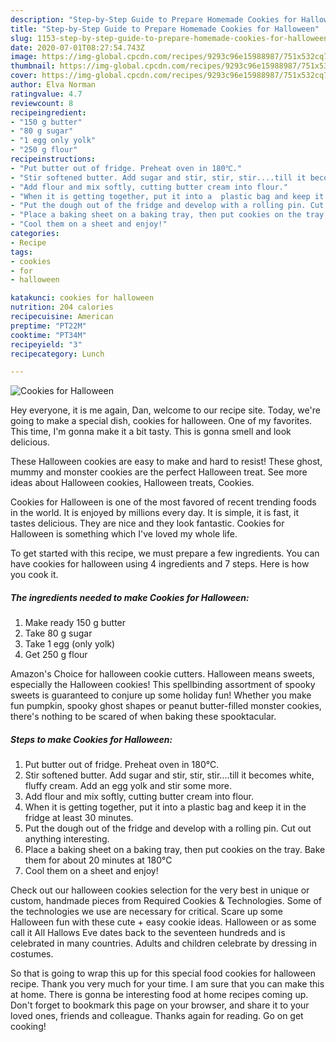 ```yaml
---
description: "Step-by-Step Guide to Prepare Homemade Cookies for Halloween"
title: "Step-by-Step Guide to Prepare Homemade Cookies for Halloween"
slug: 1153-step-by-step-guide-to-prepare-homemade-cookies-for-halloween
date: 2020-07-01T08:27:54.743Z
image: https://img-global.cpcdn.com/recipes/9293c96e15988987/751x532cq70/cookies-for-halloween-recipe-main-photo.jpg
thumbnail: https://img-global.cpcdn.com/recipes/9293c96e15988987/751x532cq70/cookies-for-halloween-recipe-main-photo.jpg
cover: https://img-global.cpcdn.com/recipes/9293c96e15988987/751x532cq70/cookies-for-halloween-recipe-main-photo.jpg
author: Elva Norman
ratingvalue: 4.7
reviewcount: 8
recipeingredient:
- "150 g butter"
- "80 g sugar"
- "1 egg only yolk"
- "250 g flour"
recipeinstructions:
- "Put butter out of fridge. Preheat oven in 180℃."
- "Stir softened butter. Add sugar and stir, stir, stir....till it becomes white, fluffy cream. Add an egg yolk and stir some more."
- "Add flour and mix softly, cutting butter cream into flour."
- "When it is getting together, put it into a  plastic bag and keep it in the fridge at least 30 minutes."
- "Put the dough out of the fridge and develop with a rolling pin. Cut out anything interesting."
- "Place a baking sheet on a baking tray, then put cookies on the tray. Bake them for about 20 minutes at 180℃"
- "Cool them on a sheet and enjoy!"
categories:
- Recipe
tags:
- cookies
- for
- halloween

katakunci: cookies for halloween 
nutrition: 204 calories
recipecuisine: American
preptime: "PT22M"
cooktime: "PT34M"
recipeyield: "3"
recipecategory: Lunch

---
```



![Cookies for Halloween](https://img-global.cpcdn.com/recipes/9293c96e15988987/751x532cq70/cookies-for-halloween-recipe-main-photo.jpg)

Hey everyone, it is me again, Dan, welcome to our recipe site. Today, we're going to make a special dish, cookies for halloween. One of my favorites. This time, I'm gonna make it a bit tasty. This is gonna smell and look delicious.

These Halloween cookies are easy to make and hard to resist! These ghost, mummy and monster cookies are the perfect Halloween treat. See more ideas about Halloween cookies, Halloween treats, Cookies.

Cookies for Halloween is one of the most favored of recent trending foods in the world. It is enjoyed by millions every day. It is simple, it is fast, it tastes delicious. They are nice and they look fantastic. Cookies for Halloween is something which I've loved my whole life.


To get started with this recipe, we must prepare a few ingredients. You can have cookies for halloween using 4 ingredients and 7 steps. Here is how you cook it.

<!--inarticleads1-->

##### The ingredients needed to make Cookies for Halloween:

1. Make ready 150 g butter
1. Take 80 g sugar
1. Take 1 egg (only yolk)
1. Get 250 g flour


Amazon&#39;s Choice for halloween cookie cutters. Halloween means sweets, especially the Halloween cookies! This spellbinding assortment of spooky sweets is guaranteed to conjure up some holiday fun! Whether you make fun pumpkin, spooky ghost shapes or peanut butter-filled monster cookies, there&#39;s nothing to be scared of when baking these spooktacular. 

<!--inarticleads2-->

##### Steps to make Cookies for Halloween:

1. Put butter out of fridge. Preheat oven in 180℃.
1. Stir softened butter. Add sugar and stir, stir, stir....till it becomes white, fluffy cream. Add an egg yolk and stir some more.
1. Add flour and mix softly, cutting butter cream into flour.
1. When it is getting together, put it into a  plastic bag and keep it in the fridge at least 30 minutes.
1. Put the dough out of the fridge and develop with a rolling pin. Cut out anything interesting.
1. Place a baking sheet on a baking tray, then put cookies on the tray. Bake them for about 20 minutes at 180℃
1. Cool them on a sheet and enjoy!


Check out our halloween cookies selection for the very best in unique or custom, handmade pieces from Required Cookies &amp; Technologies. Some of the technologies we use are necessary for critical. Scare up some Halloween fun with these cute + easy cookie ideas. Halloween or as some call it All Hallows Eve dates back to the seventeen hundreds and is celebrated in many countries. Adults and children celebrate by dressing in costumes. 

So that is going to wrap this up for this special food cookies for halloween recipe. Thank you very much for your time. I am sure that you can make this at home. There is gonna be interesting food at home recipes coming up. Don't forget to bookmark this page on your browser, and share it to your loved ones, friends and colleague. Thanks again for reading. Go on get cooking!
